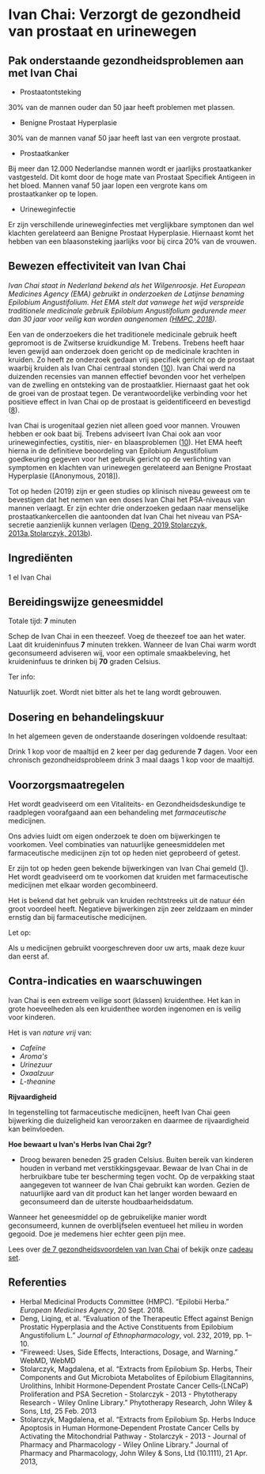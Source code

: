 # Ivan Chai: Verzorgt de gezondheid van prostaat en urinewegen

## Pak onderstaande gezondheidsproblemen aan met Ivan Chai
* Prostaatontsteking

30% van de mannen ouder dan 50 jaar heeft problemen met plassen.
  
* Benigne Prostaat Hyperplasie 

30% van de mannen vanaf 50 jaar heeft last van een vergrote prostaat.
  
* Prostaatkanker 

Bij meer dan 12.000 Nederlandse mannen wordt er jaarlijks prostaatkanker vastgesteld. Dit komt door de hoge mate van Prostaat Specifiek Antigeen in het bloed. Mannen vanaf 50 jaar lopen een vergrote kans om prostaatkanker op te lopen.

* Urineweginfectie 

Er zijn verschillende urineweginfecties met verglijkbare symptonen dan wel klachten gerelateerd aan Benigne Prostaat Hyperplasie. Hiernaast komt het hebben van een blaasonsteking jaarlijks voor bij circa 20% van de vrouwen. 

## Bewezen effectiviteit van Ivan Chai

_Ivan Chai staat in Nederland bekend als het Wilgenroosje. Het European Medicines Agency (EMA) gebruikt in onderzoeken de Latijnse benaming Epilobium Angustifolium. Het EMA stelt dat vanwege het wijd verspreide traditionele medicinale gebruik Epilobium Angustifolium gedurende meer dan 30 jaar voor veilig kan worden aangenomen ([HMPC, 2018])._

Een van de onderzoekers die het traditionele medicinale gebruik heeft gepromoot is de Zwitserse kruidkundige M. Trebens. Trebens heeft haar leven gewijd  aan onderzoek doen gericht op de medicinale krachten in kruiden. Zo heeft ze onderzoek gedaan vrij specifiek gericht op de prostaat waarbij kruiden als Ivan Chai centraal stonden ([10](https://books.google.nl/books/about/The_Earthwise_Herbal.html?id=ElLJ_vgx65cC&redir_esc=y%20)). Ivan Chai werd na duizenden recensies van mannen effectief bevonden voor het verhelpen van de zwelling en ontsteking van de prostaatklier. Hiernaast gaat het ook de groei van de prostaat tegen. De verantwoordelijke verbinding voor het positieve effect in Ivan Chai op de prostaat is geïdentificeerd en bevestigd ([8](https://www.ncbi.nlm.nih.gov/pmc/articles/PMC5045895/%20)). 

Ivan Chai is urogenitaal gezien niet alleen goed voor mannen. Vrouwen hebben er ook baat bij. Trebens adviseert Ivan Chai ook aan voor urineweginfecties, cystitis, nier- en blaasproblemen ([10](https://books.google.nl/books/about/The_Earthwise_Herbal.html?id=ElLJ_vgx65cC&redir_esc=y)). Het EMA heeft hierna in de definitieve beoordeling van Epilobium Angustifolium goedkeuring gegeven voor het gebruik gericht op de verlichting van symptomen en klachten van urinewegen gerelateerd aan Benigne Prostaat Hyperplasie ([Anonymous, 2018]). 

Tot op heden (2019) zijn er geen studies op klinisch niveau geweest om te bevestigen dat het nemen van een doses Ivan Chai het PSA-niveaus van mannen verlaagt. Er zijn echter drie onderzoeken gedaan naar menselijke prostaatkankercellen die aantoonden dat Ivan Chai het niveau van PSA-secretie aanzienlijk kunnen verlagen ([Deng, 2019],[Stolarczyk, 2013a],[Stolarczyk, 2013b]).

## Ingrediënten

1 el Ivan Chai

## Bereidingswijze geneesmiddel

Totale tijd: **7** minuten

Schep de Ivan Chai in een theezeef. Voeg de theezeef toe aan het water. Laat dit kruideninfuus **7** minuten trekken. Wanneer de Ivan Chai warm wordt geconsumeerd adviseren wij, voor een optimale smaakbeleving, het kruideninfuus te drinken bij **70** graden Celsius. 

Ter info:

Natuurlijk zoet. Wordt niet bitter als het te lang wordt gebrouwen.

## Dosering en behandelingskuur

In het algemeen geven de onderstaande doseringen voldoende resultaat:

Drink 1 kop voor de maaltijd en 2 keer per dag gedurende **7** dagen. Voor een chronisch gezondheidsprobleem drink 3 maal daags 1 kop voor de maaltijd.


## Voorzorgsmaatregelen

Het wordt geadviseerd om een Vitaliteits- en Gezondheidsdeskundige te raadplegen voorafgaand aan een behandeling met _farmaceutische_ medicijnen.

Ons advies luidt om eigen onderzoek te doen om bijwerkingen te voorkomen. Veel combinaties van natuurlijke geneesmiddelen met farmaceutische medicijnen zijn tot op heden niet geprobeerd of getest.

Er zijn tot op heden geen bekende bijwerkingen van Ivan Chai gemeld ([1](https://www.webmd.com/vitamins/ai/ingredientmono-429/fireweed)). Het wordt geadviseerd om te voorkomen dat kruiden met farmaceutische medicijnen met elkaar worden gecombineerd.

Het is bekend dat het gebruik van kruiden rechtstreeks uit de natuur één groot voordeel heeft. Negatieve bijwerkingen zijn zeer zeldzaam en minder ernstig dan bij farmaceutische medicijnen.

Let op:

Als u medicijnen gebruikt voorgeschreven door uw arts, maak deze kuur dan eerst af.


## Contra-indicaties en waarschuwingen

Ivan Chai is een extreem veilige soort (klassen) kruidenthee. Het kan in grote hoeveelheden als een kruidenthee worden ingenomen en is veilig voor kinderen.

Het is van _nature vrij_ van:

*   _Cafeïne_
*   _Aroma's_
*   _Urinezuur_
*   _Oxaalzuur_
*   _L-theanine_

**Rijvaardigheid**

In tegenstelling tot farmaceutische medicijnen, heeft Ivan Chai geen bijwerking die duizeligheid kan veroorzaken en daarmee de rijvaardigheid kan beïnvloeden. 

**Hoe bewaart u Ivan's Herbs Ivan Chai 2gr?**

- Droog bewaren beneden 25 graden Celsius. Buiten bereik van kinderen houden in verband met verstikkingsgevaar. Bewaar de Ivan Chai in de herbruikbare tube ter bescherming tegen vocht. Op de verpakking staat aangegeven tot wanneer de Ivan Chai gebruikt kan worden. Gezien de natuurlijke aard van dit product kan het langer worden bewaard en geconsumeerd dan de uiterste houdbaarheidsdatum.

Wanneer het geneesmiddel op de gebruikelijke manier wordt geconsumeerd, kunnen de overblijfselen eventueel het milieu in worden gegooid. Doe je medemens hier echter geen pijn mee.

Lees over [de 7 gezondheidsvoordelen van Ivan Chai](https://ivansherbs.nl/pages/de-7-gezondheidsvoordelen-van-ivan-chai "de 7 gezondheidsvoordelen van Ivan Chai") of bekijk onze [cadeau set](https://ivans-herbs-1-1.myshopify.com/?_ab=0&_fd=0&_sc=1 "Ivan Chai cadeau set").

## Referenties

- Herbal Medicinal Products Committee (HMPC). “Epilobii Herba.” *European Medicines Agency*, 20 Sept. 2018.
- Deng, Liqing, et al. “Evaluation of the Therapeutic Effect against Benign Prostatic Hyperplasia and the Active Constituents from Epilobium Angustifolium L.” *Journal of Ethnopharmacology*, vol. 232, 2019, pp. 1–10.
- “Fireweed: Uses, Side Effects, Interactions, Dosage, and Warning.” WebMD, WebMD
- Stolarczyk, Magdalena, et al. “Extracts from Epilobium Sp. Herbs, Their Components and Gut Microbiota Metabolites of Epilobium Ellagitannins, Urolithins, Inhibit Hormone‐Dependent Prostate Cancer Cells‐(LNCaP) Proliferation and PSA Secretion - Stolarczyk - 2013 - Phytotherapy Research - Wiley Online Library.” Phytotherapy Research, John Wiley &amp; Sons, Ltd, 25 Feb. 2013
- Stolarczyk, Magdalena, et al. “Extracts from Epilobium Sp. Herbs Induce Apoptosis in Human Hormone‐Dependent Prostate Cancer Cells by Activating the Mitochondrial Pathway - Stolarczyk - 2013 - Journal of Pharmacy and Pharmacology - Wiley Online Library.” Journal of Pharmacy and Pharmacology, John Wiley &amp; Sons, Ltd (10.1111), 21 Apr. 2013, 

[HMPC, 2018]: https://www.ema.europa.eu/en/medicines/herbal/epilobii-herba
[Deng, 2019]: https://www.sciencedirect.com/science/article/pii/S0378874118328782?via%3Dihub
[WebMD]: https://www.webmd.com/vitamins/ai/ingredientmono-429/fireweed
[Stolarczyk, 2013a]: https://onlinelibrary.wiley.com/doi/abs/10.1002/ptr.4941
[Stolarczyk, 2013b]: https://onlinelibrary.wiley.com/doi/abs/10.1111/jphp.12063
